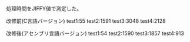 処理時間をJIFFY値で測定した。

改修前(C言語バージョン)
test1:55
test2:1591
test3:3048
test4:2128

改修後(アセンブリ言語バージョン)
test1:54
test2:1590
test3:1857
test4:913

